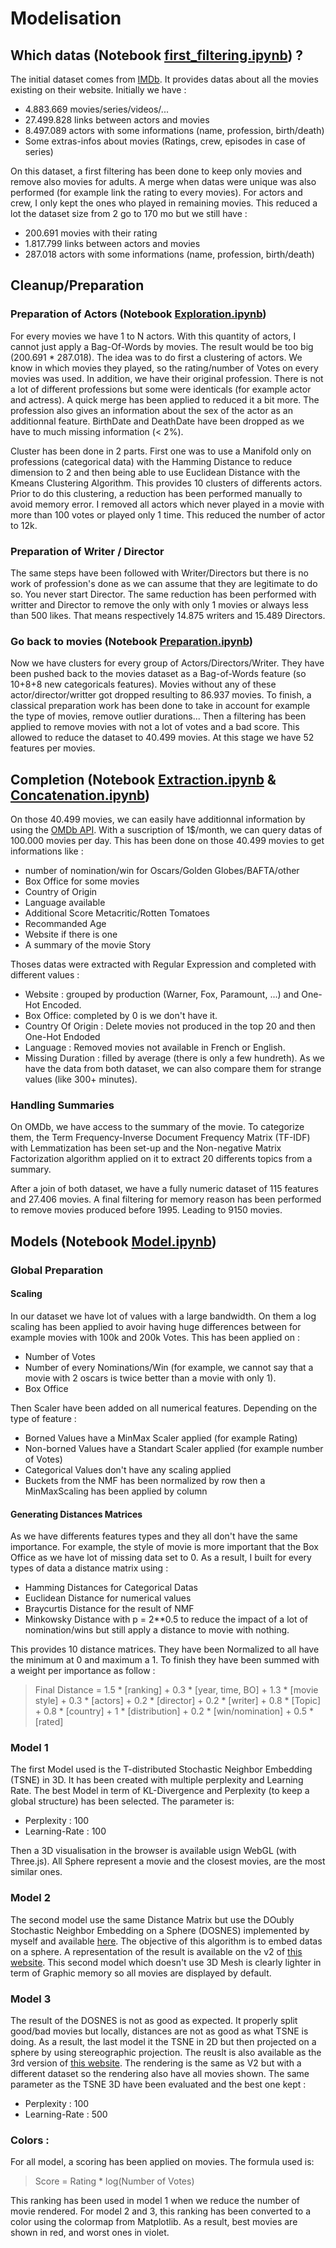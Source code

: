 # Modelisation

## Which datas (Notebook [first\_filtering.ipynb](https://github.com/Coni63/coni63.github.io/blob/master/model/first_filtering.ipynb)) ?
The initial dataset comes from [IMDb](https://www.imdb.com/interfaces/). It provides datas about all the movies existing on their website. Initially we have :

* 4.883.669 movies/series/videos/...
* 27.499.828 links between actors and movies
* 8.497.089 actors with some informations (name, profession, birth/death)
* Some extras-infos about movies (Ratings, crew, episodes in case of series)

On this dataset, a first filtering has been done to keep only movies and remove also movies for adults. 
A merge when datas were unique was also performed (for example link the rating to every movies). 
For actors and crew, I only kept the ones who played in remaining movies.
This reduced a lot the dataset size from 2 go to 170 mo but we still have :

* 200.691 movies with their rating
* 1.817.799 links between actors and movies
* 287.018 actors with some informations (name, profession, birth/death)


## Cleanup/Preparation

### Preparation of Actors (Notebook [Exploration.ipynb](https://github.com/Coni63/coni63.github.io/blob/master/model/Exploration.ipynb))
For every movies we have 1 to N actors. With this quantity of actors, I cannot just apply a Bag-Of-Words by movies. The result would be too big (200.691 * 287.018). The idea was to do first a clustering of actors. 
We know in which movies they played, so the rating/number of Votes on every movies was used. In addition, we have their original profession. There is not a lot of different professions but some were identicals (for example actor and actress). A quick merge has been applied to reduced it a bit more. 
The profession also gives an information about the sex of the actor as an additionnal feature.
BirthDate and DeathDate have been dropped as we have to much missing information (< 2%). 

Cluster has been done in 2 parts. First one was to use a Manifold only on professions (categorical data) with the Hamming Distance to reduce dimension to 2 and then being able to use Euclidean Distance with the Kmeans Clustering Algorithm. This provides 10 clusters of differents actors. 
Prior to do this clustering, a reduction has been performed manually to avoid memory error. I removed all actors which never played in a movie with more than 100 votes or played only 1 time. This reduced the number of actor to 12k.

### Preparation of Writer / Director
The same steps have been followed with Writer/Directors but there is no work of profession's done as we can assume that they are legitimate to do so. You never start Director. The same reduction has been performed with writter and Director to remove the only with only 1 movies or always less than 500 likes.
That means respectively 14.875 writers and 15.489 Directors.

### Go back to movies (Notebook [Preparation.ipynb](https://github.com/Coni63/coni63.github.io/blob/master/model/Preparation.ipynb))
Now we have clusters for every group of Actors/Directors/Writer. They have been pushed back to the movies dataset as a Bag-of-Words feature (so 10+8+8 new categoricals features). Movies without any of these actor/director/writter got dropped resulting to 86.937 movies.
To finish, a classical preparation work has been done to take in account for example the type of movies, remove outlier durations... Then a filtering has been applied to remove movies with not a lot of votes and a bad score. This allowed to reduce the dataset to 40.499 movies. At this stage we have 52 features per movies.


## Completion (Notebook [Extraction.ipynb](https://github.com/Coni63/coni63.github.io/blob/master/model/Extraction.ipynb) & [Concatenation.ipynb](https://github.com/Coni63/coni63.github.io/blob/master/model/Concatenation.ipynb))
On those 40.499 movies, we can easily have additionnal information by using the [OMDb API](http://www.omdbapi.com/). With a suscription of 1$/month, we can query datas of 100.000 movies per day. This has been done on those 40.499 movies to get informations like :

* number of nomination/win for Oscars/Golden Globes/BAFTA/other
* Box Office for some movies
* Country of Origin
* Language available
* Additional Score Metacritic/Rotten Tomatoes
* Recommanded Age
* Website if there is one
* A summary of the movie Story

Thoses datas were extracted with Regular Expression and completed with different values :

* Website : grouped by production (Warner, Fox, Paramount, ...) and One-Hot Encoded.
* Box Office: completed by 0 is we don't have it.
* Country Of Origin : Delete movies not produced in the top 20 and then One-Hot Endoded
* Language : Removed movies not available in French or English.
* Missing Duration : filled by average (there is only a few hundreth). As we have the data from both dataset, we can also compare them for strange values (like 300+ minutes).

### Handling Summaries
On OMDb, we have access to the summary of the movie. To categorize them, the Term Frequency-Inverse Document Frequency Matrix (TF-IDF) with Lemmatization has been set-up and the Non-negative Matrix Factorization algorithm applied on it to extract 20 differents topics from a summary.

After a join of both dataset, we have a fully numeric dataset of 115 features and 27.406 movies. A final filtering for memory reason has been performed to remove movies produced before 1995. Leading to 9150 movies.

## Models (Notebook [Model.ipynb](https://github.com/Coni63/coni63.github.io/blob/master/model/Model.ipynb))

### Global Preparation
#### Scaling
In our dataset we have lot of values with a large bandwidth. On them a log scaling has been applied to avoir having huge differences between for example movies with 100k and 200k Votes. This has been applied on :

* Number of Votes
* Number of every Nominations/Win (for example, we cannot say that a movie with 2 oscars is twice better than a movie with only 1).
* Box Office

Then Scaler have been added on all numerical features. Depending on the type of feature :

* Borned Values have a MinMax Scaler applied (for example Rating)
* Non-borned Values have a Standart Scaler applied (for example number of Votes)
* Categorical Values don't have any scaling applied
* Buckets from the NMF has been normalized by row then a MinMaxScaling has been applied by column

#### Generating Distances Matrices
As we have differents features types and they all don't have the same importance. For example, the style of movie is more important that the Box Office as we have lot of missing data set to 0. 
As a result, I built for every types of data a distance matrix using :

* Hamming Distances for Categorical Datas
* Euclidean Distance for numerical values
* Braycurtis Distance for the result of NMF
* Minkowsky Distance with p = 2**0.5 to reduce the impact of a lot of nomination/wins but still apply a distance to movie with nothing.

This provides 10 distance matrices. They have been Normalized to all have the minimum at 0 and maximum a 1. To finish they have been summed with a weight per importance as follow :

> Final Distance =  1.5 * [ranking] + 0.3 * [year, time, BO] + 1.3 * [movie style] + 0.3 * [actors] + 0.2 * [director] + 0.2 * [writer] + 0.8 * [Topic] + 0.8 * [country] + 1 * [distribution] + 0.2 * [win/nomination] + 0.5 * [rated]

### Model 1

The first Model used is the T-distributed Stochastic Neighbor Embedding (TSNE) in 3D. It has been created with multiple perplexity and Learning Rate. The best Model in term of KL-Divergence and Perplexity (to keep a global structure) has been selected. The parameter is:

* Perplexity : 100
* Learning-Rate : 100 

Then a 3D visualisation in the browser is available usign WebGL (with Three.js). All Sphere represent a movie and the closest movies, are the most similar ones.

### Model 2

The second model use the same Distance Matrix but use the DOubly Stochastic Neighbor Embedding on a Sphere (DOSNES) implemented by myself and available [here](https://github.com/Coni63/DOSNES). The objective of this algorithm is to embed datas on a sphere. A representation of the result is available on the v2 of [this website](https://coni63.github.io/v2/index.html). This second model which doesn't use 3D Mesh is clearly lighter in term of Graphic memory so all movies are displayed by default.

### Model 3

The result of the DOSNES is not as good as expected. It properly split good/bad movies but locally, distances are not as good as what TSNE is doing. As a result, the last model it the TSNE in 2D but then projected on a sphere by using stereographic projection. The reuslt is also available as the 3rd version of [this website](https://coni63.github.io/v3/index.html). The rendering is the same as V2 but with a different dataset so the rendering also have all movies shown. The same parameter as the TSNE 3D have been evaluated and the best one kept :

* Perplexity : 100
* Learning-Rate : 500 

### Colors :

For all model, a scoring has been applied on movies. The formula used is:
> Score = Rating * log(Number of Votes)

This ranking has been used in model 1 when we reduce the number of movie rendered. For model 2  and 3, this ranking has been converted to a color using the colormap from Matplotlib. As a result, best movies are shown in red, and worst ones in violet.

